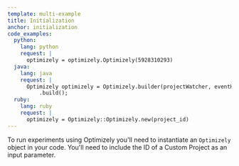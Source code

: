 ```yaml
---
template: multi-example
title: Initialization
anchor: initialization
code_examples:
  python:
    lang: python
    request: |
      optimizely = optimizely.Optimizely(5928310293)
  java:
    lang: java
    request: |
      Optimizely optimizely = Optimizely.builder(projectWatcher, eventHandler)
          .build();
  ruby:
    lang: ruby
    request: |
      optimizely = Optimizely::Optimizely.new(project_id)
---
```


To run experiments using Optimizely you'll need to instantiate an `Optimizely` object in your code. You'll need to include the ID of a Custom Project as an input parameter.
